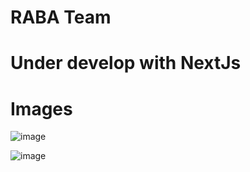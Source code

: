 # RABA Team

# Under develop with NextJs

# Images


![image](https://user-images.githubusercontent.com/95680946/212483711-89fac322-9187-433e-98fe-cc4da3257912.png)


![image](https://user-images.githubusercontent.com/95680946/212483799-608b3437-3fbe-447f-bafa-9b93d2dc868c.png)
